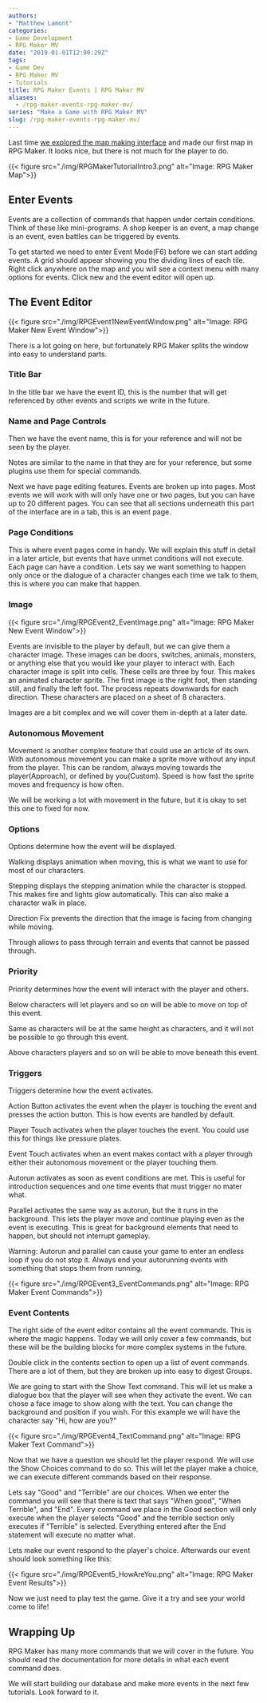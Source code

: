 ```yaml
---
authors: 
- "Matthew Lamont"
categories:
- Game Development
- RPG Maker MV
date: "2019-01-01T12:00:29Z"
tags:
- Game Dev
- RPG Maker MV
- Tutorials
title: RPG Maker Events | RPG Maker MV
aliases:
  - /rpg-maker-events-rpg-maker-mv/
series: "Make a Game with RPG Maker MV"
slug: /rpg-maker-events-rpg-maker-mv/
---
```



Last time [we explored the map making interface](https://www.blog.mattlamont.com/creating-rpg-maker-project/) and made our first map in RPG Maker. It looks nice, but there is not much for the player to do.

{{< figure src="./img/RPGMakerTutorialIntro3.png" alt="Image: RPG Maker Map">}}

## Enter Events

Events are a collection of commands that happen under certain conditions. Think of these like mini-programs. A shop keeper is an event, a map change is an event, even battles can be triggered by events.

To get started we need to enter Event Mode(F6) before we can start adding events. A grid should appear showing you the dividing lines of each tile. Right click anywhere on the map and you will see a context menu with many options for events. Click new and the event editor will open up.

## The Event Editor

{{< figure src="./img/RPGEvent1NewEventWindow.png" alt="Image: RPG Maker New Event Window">}}

There is a lot going on here, but fortunately RPG Maker splits the window into easy to understand parts.

### Title Bar

In the title bar we have the event ID, this is the number that will get referenced by other events and scripts we write in the future.

### Name and Page Controls

Then we have the event name, this is for your reference and will not be seen by the player.

Notes are similar to the name in that they are for your reference, but some plugins use them for special commands.

Next we have page editing features. Events are broken up into pages. Most events we will work with will only have one or two pages, but you can have up to 20 different pages. You can see that all sections underneath this part of the interface are in a tab, this is an event page.

### Page Conditions

This is where event pages come in handy. We will explain this stuff in detail in a later article, but events that have unmet conditions will not execute. Each page can have a condition. Lets say we want something to happen only once or the dialogue of a character changes each time we talk to them, this is where you can make that happen.

### Image

{{< figure src="./img/RPGEvent2_EventImage.png" alt="Image: RPG Maker New Event Window">}}

Events are invisible to the player by default, but we can give them a character image. These images can be doors, switches, animals, monsters, or anything else that you would like your player to interact with. Each character image is split into cells. These cells are three by four. This makes an animated character sprite. The first image is the right foot, then standing still, and finally the left foot. The process repeats downwards for each direction. These characters are placed on a sheet of 8 characters.

Images are a bit complex and we will cover them in-depth at a later date.

### Autonomous Movement 

Movement is another complex feature that could use an article of its own. With autonomous movement you can make a sprite move without any input from the player. This can be random, always moving towards the player(Approach), or defined by you(Custom). Speed is how fast the sprite moves and frequency is how often.

We will be working a lot with movement in the future, but it is okay to set this one to fixed for now.

### Options

Options determine how the event will be displayed.

Walking displays animation when moving, this is what we want to use for most of our characters.

Stepping displays the stepping animation while the character is stopped. This makes fire and lights glow automatically. This can also make a character walk in place.

Direction Fix prevents the direction that the image is facing from changing while moving.

Through allows to pass through terrain and events that cannot be passed through.

### Priority

Priority determines how the event will interact with the player and others.

Below characters will let players and so on will be able to move on top of this event.

Same as characters will be at the same height as characters, and it will not be possible to go through this event.

Above characters players and so on will be able to move beneath this event.

### Triggers

Triggers determine how the event activates.

Action Button activates the event when the player is touching the event and presses the action button. This is how events are handled by default.

Player Touch activates when the player touches the event. You could use this for things like pressure plates. 

Event Touch activates when an event makes contact with a player through either their autonomous movement or the player touching them.

Autorun activates as soon as event conditions are met. This is useful for introduction sequences and one time events that must trigger no mater what.

Parallel activates the same way as autorun, but the it runs in the background. This lets the player move and continue playing even as the event is executing. This is great for background elements that need to happen, but should not interrupt gameplay.

Warning: Autorun and parallel can cause your game to enter an endless loop if you do not stop it. Always end your autorunning events with something that stops them from running.

{{< figure src="./img/RPGEvent3_EventCommands.png" alt="Image: RPG Maker Event Commands">}}

### Event Contents

The right side of the event editor contains all the event commands. This is where the magic happens. Today we will only cover a few commands, but these will be the building blocks for more complex systems in the future.

Double click in the contents section to open up a list of event commands. There are a lot of them, but they are broken up into easy to digest Groups.

We are going to start with the Show Text command. This will let us make a dialogue box that the player will see when they activate the event. We can chose a face image to show along with the text. You can change the background and position if you wish. For this example we will have the character say "Hi, how are you?"

{{< figure src="./img/RPGEvent4_TextCommand.png" alt="Image: RPG Maker Text Command">}}

Now that we have a question we should let the player respond. We will use the Show Choices command to do so. This will let the player make a choice, we can execute different commands based on their response.

Lets say "Good" and "Terrible" are our choices. When we enter the command you will see that there is text that says "When good", "When Terrible", and "End". Every command we place in the Good section will only execute when the player selects "Good" and the terrible section only executes if "Terrible" is selected. Everything entered after the End statement will execute no matter what.

Lets make our event respond to the player's choice. Afterwards our event should look something like this:

{{< figure src="./img/RPGEvent5_HowAreYou.png" alt="Image: RPG Maker Event Results">}}

Now we just need to play test the game. Give it a try and see your world come to life!

## Wrapping Up

RPG Maker has many more commands that we will cover in the future. You should read the documentation for more details in what each event command does.

We will start building our database and make more events in the next few tutorials. Look forward to it.
